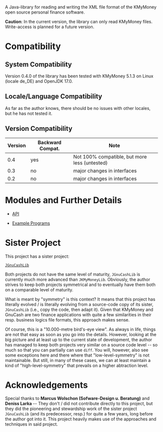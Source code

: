 A Java-library for reading and writing the XML file format of the KMyMoney open source personal finance software.

**Caution**: In the current version, the library can only read KMyMoney files. Write-access is planned for a future version.

# Compatibility
## System Compatibility
Version 0.4.0 of the library has been tested with KMyMoney 5.1.3 on Linux (locale de_DE) and OpenJDK 17.0.

## Locale/Language Compatibility
As far as the author knows, there should be no issues with other locales, but he has not tested it.

## Version Compatibility
| Version | Backward Compat. | Note                           |
|---------|------------------|--------------------------------|
| 0.4     | yes              | Not 100% compatible, but more less (untested) |
| 0.3     | no               | major changes in interfaces    |
| 0.2     | no               | major changes in interfaces    |

# Modules and Further Details

* [API](https://github.com/jross765/jkmymoneylib/tree/master/kmymoney-api/README.md)

* [Example Programs](https://github.com/jross765/jkmymoneylib/tree/master/kmymoney-api-examples/README.md)

# Sister Project
This project has a sister project: 

[`JGnuCashLib`](https://github.com/jross765/jgnucashlib)

Both projects do not have the same level of maturity, `JGnuCashLib` is currently much more advanced than `JKMyMoneyLib`. Obviously, the author strives to keep both projects symmetrical and to eventually have them both on a comparable level of maturity.

What is meant by "symmetry" is this context? It means that this project has literally evolved / is literally evolving from a source-code copy of its sister, `JGnuCashLib` (i.e., copy the code, then adapt it). Given that KMyMoney and GnuCash are two finance applications with quite a few similarities in their resp. business logics file formats, this approach makes sense. 

Of course, this is a "10.000-metre bird's-eye view". As always in life, things are not that easy as soon as you go into the details. However, looking at the big picture and at least up to the current state of development, the author has managed to keep both projects very similar on a source code level -- so much so that you can partially can use `diff`. You will, however, also see some exceptions here and there where that "low-level-symmetry" is not maintainable. But still, in many of these cases, we can at least maintain a kind of "high-level-symmetry" that prevails on a higher abtraction level.

# Acknowledgements

Special thanks to **Marcus Wolschon (Sofware-Design u. Beratung)** and **Deniss Larka** -- They don't / did not contribute directly to this project, but they did the pioneering and stewardship work of the sister project `JGnuCashLib` (and its predecessor, resp.) for quite a few years, long before the author got into it. This project heavily makes use of the approaches and techniques in said project.


